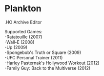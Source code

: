 # Plankton

.HO Archive Editor

Supported Games:  
-Ratatouille (2007)  
-Wall-E (2008)  
-Up (2009)  
-Spongebob's Truth or Square (2009)  
-UFC Personal Trainer (2011)  
-Harley Pasternak's Hollywood Workout (2012)  
-Family Guy: Back to the Multiverse (2012)  

